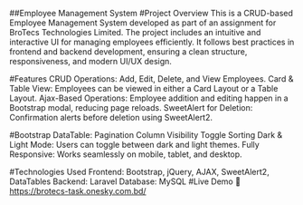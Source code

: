 ##Employee Management System
#Project Overview
This is a CRUD-based Employee Management System developed as part of an assignment for BroTecs Technologies Limited. The project includes an intuitive and interactive UI for managing employees efficiently. It follows best practices in frontend and backend development, ensuring a clean structure, responsiveness, and modern UI/UX design.

#Features
CRUD Operations: Add, Edit, Delete, and View Employees.
Card & Table View: Employees can be viewed in either a Card Layout or a Table Layout.
Ajax-Based Operations: Employee addition and editing happen in a Bootstrap modal, reducing page reloads.
SweetAlert for Deletion: Confirmation alerts before deletion using SweetAlert2.

#Bootstrap DataTable:
Pagination
Column Visibility Toggle
Sorting
Dark & Light Mode: Users can toggle between dark and light themes.
Fully Responsive: Works seamlessly on mobile, tablet, and desktop.

#Technologies Used
Frontend: Bootstrap, jQuery, AJAX, SweetAlert2, DataTables
Backend: Laravel
Database: MySQL
#Live Demo
🔗 https://brotecs-task.onesky.com.bd/
